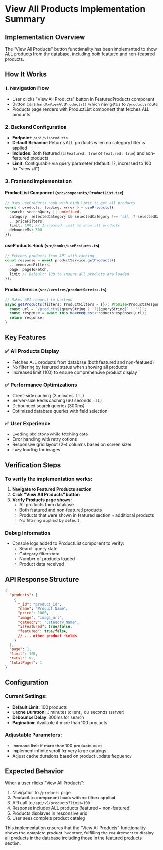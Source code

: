 # View All Products Implementation Summary

## Implementation Overview
The "View All Products" button functionality has been implemented to show ALL products from the database, including both featured and non-featured products.

## How It Works

### 1. Navigation Flow
- User clicks "View All Products" button in FeaturedProducts component
- Button calls `handleViewAllProducts()` which navigates to `/products` route
- Products page renders with ProductList component that fetches ALL products

### 2. Backend Configuration
- **Endpoint**: `/api/v1/products`
- **Default Behavior**: Returns ALL products when no category filter is applied
- **Includes**: Both featured (`isFeatured: true` or `featured: true`) and non-featured products
- **Limit**: Configurable via query parameter (default: 12, increased to 100 for "view all")

### 3. Frontend Implementation

#### ProductList Component (`src/components/ProductList.tsx`)
```typescript
// Uses useProducts hook with high limit to get all products
const { products, loading, error } = useProducts({
  search: searchQuery || undefined,
  category: selectedCategory && selectedCategory !== 'all' ? selectedCategory : undefined,
  ...priceFilters,
  limit: 100, // Increased limit to show all products
  debounceMs: 300
});
```

#### useProducts Hook (`src/hooks/useProducts.ts`)
```typescript
// Fetches products from API with caching
const response = await productService.getProducts({
  ...memoizedFilters,
  page: pageToFetch,
  limit // Default: 100 to ensure all products are loaded
});
```

#### ProductService (`src/services/productService.ts`)
```typescript
// Makes API request to backend
async getProducts(filters: ProductFilters = {}): Promise<ProductsResponse> {
  const url = `/products${queryString ? `?${queryString}` : ''}`;
  const response = await this.makeRequest<ProductsResponse>(url);
  return response;
}
```

## Key Features

### ✅ All Products Display
- Fetches ALL products from database (both featured and non-featured)
- No filtering by featured status when showing all products
- Increased limit (100) to ensure comprehensive product display

### ✅ Performance Optimizations
- Client-side caching (3 minutes TTL)
- Server-side Redis caching (60 seconds TTL)
- Debounced search queries (300ms)
- Optimized database queries with field selection

### ✅ User Experience
- Loading skeletons while fetching data
- Error handling with retry options
- Responsive grid layout (2-4 columns based on screen size)
- Lazy loading for images

## Verification Steps

### To verify the implementation works:

1. **Navigate to Featured Products section**
2. **Click "View All Products" button**
3. **Verify Products page shows:**
   - All products from database
   - Both featured and non-featured products
   - Products that were shown in featured section + additional products
   - No filtering applied by default

### Debug Information
- Console logs added to ProductList component to verify:
  - Search query state
  - Category filter state
  - Number of products loaded
  - Product data received

## API Response Structure
```json
{
  "products": [
    {
      "_id": "product_id",
      "name": "Product Name",
      "price": 1000,
      "image": "image_url",
      "category": "Category Name",
      "isFeatured": true/false,
      "featured": true/false,
      // ... other product fields
    }
  ],
  "page": 1,
  "limit": 100,
  "total": 85,
  "totalPages": 1
}
```

## Configuration

### Current Settings:
- **Default Limit**: 100 products
- **Cache Duration**: 3 minutes (client), 60 seconds (server)
- **Debounce Delay**: 300ms for search
- **Pagination**: Available if more than 100 products

### Adjustable Parameters:
- Increase limit if more than 100 products exist
- Implement infinite scroll for very large catalogs
- Adjust cache durations based on product update frequency

## Expected Behavior

When a user clicks "View All Products":
1. Navigation to `/products` page
2. ProductList component loads with no filters applied
3. API call to `/api/v1/products?limit=100`
4. Response includes ALL products (featured + non-featured)
5. Products displayed in responsive grid
6. User sees complete product catalog

This implementation ensures that the "View All Products" functionality shows the complete product inventory, fulfilling the requirement to display all products in the database including those in the featured products section.
